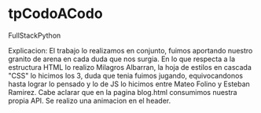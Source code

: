 # tpCodoACodo
FullStackPython




Explicacion:
El trabajo lo realizamos en conjunto, fuimos aportando nuestro granito de arena en cada duda que nos surgia. En lo que respecta a la estructura HTML lo realizo Milagros Albarran, la hoja de estilos en cascada "CSS" lo hicimos los 3, duda que tenia fuimos jugando, equivocandonos hasta lograr lo pensado y lo de JS lo hicimos entre Mateo Folino y Esteban Ramirez. Cabe aclarar que en la pagina blog.html consumimos nuestra propia API. Se realizo una animacion en el header. 
